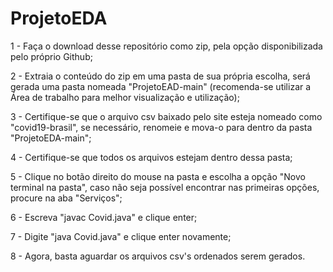 # ProjetoEDA

1 - Faça o download desse repositório como zip, pela opção disponibilizada pelo próprio Github;

2 - Extraia o conteúdo do zip em uma pasta de sua própria escolha, será gerada uma pasta nomeada "ProjetoEAD-main" (recomenda-se utilizar a Área de trabalho para melhor visualização e utilização);

3 - Certifique-se que o arquivo csv baixado pelo site esteja nomeado como "covid19-brasil", se necessário, renomeie e mova-o para dentro da pasta "ProjetoEDA-main";

4 - Certifique-se que todos os arquivos estejam dentro dessa pasta;

5 - Clique no botão direito do mouse na pasta e escolha a opção "Novo terminal na pasta", caso não seja possível encontrar nas primeiras opções, procure na aba "Serviços";

6 - Escreva "javac Covid.java" e clique enter;

7 - Digite "java Covid.java" e clique enter novamente;

8 - Agora, basta aguardar os arquivos csv's ordenados serem gerados.
